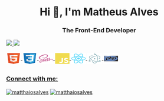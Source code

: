 <h1 align="center">Hi 👋, I'm Matheus Alves</h1>
<h3 align="center">The Front-End Developer</h3>
 <div>
  <a href="https://github.com/matthaiosalves">
  <img height="180em" src="https://github-readme-stats.vercel.app/api?username=matthaiosalves&show_icons=true&theme=dracula&include_all_commits=true&count_private=true"/>
  <img height="180em" src="https://github-readme-stats.vercel.app/api/top-langs/?username=matthaiosalves&layout=compact&langs_count=7&theme=dracula"/>
</div>
<div style="display: inline_block"><br>
  <img align="center" alt="Matt-CSS" height="30" width="40" src="https://raw.githubusercontent.com/devicons/devicon/master/icons/html5/html5-original.svg">
  <img align="center" alt="Matt-CSS" height="30" width="40" src="https://raw.githubusercontent.com/devicons/devicon/master/icons/css3/css3-original.svg">
  <img align="center" alt="Matt-CSS" height="30" width="40" src="https://raw.githubusercontent.com/devicons/devicon/master/icons/sass/sass-original.svg">
  <img align="center" alt="Matt-Js" height="30" width="40" src="https://raw.githubusercontent.com/devicons/devicon/master/icons/javascript/javascript-plain.svg">
  <img align="center" alt="Matt-React" height="30" width="40" src="https://raw.githubusercontent.com/devicons/devicon/master/icons/react/react-original.svg">
  <img align="center" alt="Matt-HTML" height="30" width="40" src="https://raw.githubusercontent.com/devicons/devicon/master/icons/electron/electron-original.svg">
  <img align="center" alt="Matt-php" height="30" width="40" src="https://raw.githubusercontent.com/devicons/devicon/master/icons/php/php-original.svg">
</div>
  
  ##
  
 <h3 align="left">Connect with me:</h3>
<p align="left">
<a href="https://twitter.com/matthaiosalves" target="blank"><img align="center" src="https://cdn.jsdelivr.net/npm/simple-icons@3.0.1/icons/twitter.svg" alt="matthaiosalves" height="30" width="40" /></a>
<a href="https://instagram.com/matthaiosalves" target="blank"><img align="center" src="https://cdn.jsdelivr.net/npm/simple-icons@3.0.1/icons/instagram.svg" alt="matthaiosalves" height="30" width="40" /></a>
</p>
